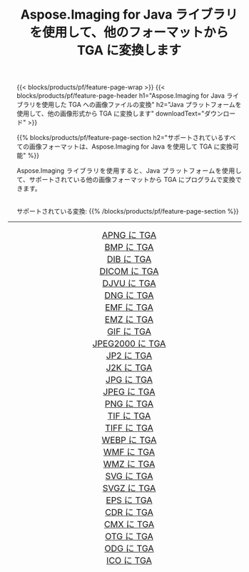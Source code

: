 ﻿---
title: Aspose.Imaging for Java ライブラリを使用して、他のフォーマットから TGA に変換します 
weight: 3920
url: /ja/java/conversion/to/tga 
lang: ja
langdirlevel: 2
locales: zh-hans,ja,it,ru,de,es,fr,nl,id,lt,pl,pt,vi,tr,ko,zh-hant,ar,hi,th,sv,cs,uk,he
description: Aspose.Imaging を使用すると、Java を使用して他のフォーマットから TGA に変換できます。
---

{{< blocks/products/pf/feature-page-wrap >}}
{{< blocks/products/pf/feature-page-header h1="Aspose.Imaging for Java ライブラリを使用した TGA への画像ファイルの変換" h2="Java プラットフォームを使用して、他の画像形式から TGA に変換します" downloadText="ダウンロード" >}}


{{% blocks/products/pf/feature-page-section  h2="サポートされているすべての画像フォーマットは、Aspose.Imaging for Java を使用して TGA に変換可能" %}}
<p align=justify>Aspose.Imaging ライブラリを使用すると、Java プラットフォームを使用して、サポートされている他の画像フォーマットから TGA にプログラムで変換できます。</p>
<br/>
サポートされている変換:
{{% /blocks/products/pf/feature-page-section %}}
<div class="container-fluid productfamilypage bg-gray">
    <div class="convertypes bg-gray agp-content section">
        <div class="container">
		<hr style="margin-left:-20px;"/>
		<div class="row other-converters" style="gap: 10px;font-size: 19px;text-align:center;">
		    <div class='col-md-2 other-converter remove-lp remove-rp'><a href="/imaging/ja/java/conversion/apng-to-tga" style="padding:15px;">APNG に TGA</a></div>
<div class='col-md-2 other-converter remove-lp remove-rp'><a href="/imaging/ja/java/conversion/bmp-to-tga" style="padding:15px;">BMP に TGA</a></div>
<div class='col-md-2 other-converter remove-lp remove-rp'><a href="/imaging/ja/java/conversion/dib-to-tga" style="padding:15px;">DIB に TGA</a></div>
<div class='col-md-2 other-converter remove-lp remove-rp'><a href="/imaging/ja/java/conversion/dicom-to-tga" style="padding:15px;">DICOM に TGA</a></div>
<div class='col-md-2 other-converter remove-lp remove-rp'><a href="/imaging/ja/java/conversion/djvu-to-tga" style="padding:15px;">DJVU に TGA</a></div>
<div class='col-md-2 other-converter remove-lp remove-rp'><a href="/imaging/ja/java/conversion/dng-to-tga" style="padding:15px;">DNG に TGA</a></div>
<div class='col-md-2 other-converter remove-lp remove-rp'><a href="/imaging/ja/java/conversion/emf-to-tga" style="padding:15px;">EMF に TGA</a></div>
<div class='col-md-2 other-converter remove-lp remove-rp'><a href="/imaging/ja/java/conversion/emz-to-tga" style="padding:15px;">EMZ に TGA</a></div>
<div class='col-md-2 other-converter remove-lp remove-rp'><a href="/imaging/ja/java/conversion/gif-to-tga" style="padding:15px;">GIF に TGA</a></div>
<div class='col-md-2 other-converter remove-lp remove-rp'><a href="/imaging/ja/java/conversion/jpeg2000-to-tga" style="padding:15px;">JPEG2000 に TGA</a></div>
<div class='col-md-2 other-converter remove-lp remove-rp'><a href="/imaging/ja/java/conversion/jp2-to-tga" style="padding:15px;">JP2 に TGA</a></div>
<div class='col-md-2 other-converter remove-lp remove-rp'><a href="/imaging/ja/java/conversion/j2k-to-tga" style="padding:15px;">J2K に TGA</a></div>
<div class='col-md-2 other-converter remove-lp remove-rp'><a href="/imaging/ja/java/conversion/jpg-to-tga" style="padding:15px;">JPG に TGA</a></div>
<div class='col-md-2 other-converter remove-lp remove-rp'><a href="/imaging/ja/java/conversion/jpeg-to-tga" style="padding:15px;">JPEG に TGA</a></div>
<div class='col-md-2 other-converter remove-lp remove-rp'><a href="/imaging/ja/java/conversion/png-to-tga" style="padding:15px;">PNG に TGA</a></div>
<div class='col-md-2 other-converter remove-lp remove-rp'><a href="/imaging/ja/java/conversion/tif-to-tga" style="padding:15px;">TIF に TGA</a></div>
<div class='col-md-2 other-converter remove-lp remove-rp'><a href="/imaging/ja/java/conversion/tiff-to-tga" style="padding:15px;">TIFF に TGA</a></div>
<div class='col-md-2 other-converter remove-lp remove-rp'><a href="/imaging/ja/java/conversion/webp-to-tga" style="padding:15px;">WEBP に TGA</a></div>
<div class='col-md-2 other-converter remove-lp remove-rp'><a href="/imaging/ja/java/conversion/wmf-to-tga" style="padding:15px;">WMF に TGA</a></div>
<div class='col-md-2 other-converter remove-lp remove-rp'><a href="/imaging/ja/java/conversion/wmz-to-tga" style="padding:15px;">WMZ に TGA</a></div>
<div class='col-md-2 other-converter remove-lp remove-rp'><a href="/imaging/ja/java/conversion/svg-to-tga" style="padding:15px;">SVG に TGA</a></div>
<div class='col-md-2 other-converter remove-lp remove-rp'><a href="/imaging/ja/java/conversion/svgz-to-tga" style="padding:15px;">SVGZ に TGA</a></div>
<div class='col-md-2 other-converter remove-lp remove-rp'><a href="/imaging/ja/java/conversion/eps-to-tga" style="padding:15px;">EPS に TGA</a></div>
<div class='col-md-2 other-converter remove-lp remove-rp'><a href="/imaging/ja/java/conversion/cdr-to-tga" style="padding:15px;">CDR に TGA</a></div>
<div class='col-md-2 other-converter remove-lp remove-rp'><a href="/imaging/ja/java/conversion/cmx-to-tga" style="padding:15px;">CMX に TGA</a></div>
<div class='col-md-2 other-converter remove-lp remove-rp'><a href="/imaging/ja/java/conversion/otg-to-tga" style="padding:15px;">OTG に TGA</a></div>
<div class='col-md-2 other-converter remove-lp remove-rp'><a href="/imaging/ja/java/conversion/odg-to-tga" style="padding:15px;">ODG に TGA</a></div>
<div class='col-md-2 other-converter remove-lp remove-rp'><a href="/imaging/ja/java/conversion/ico-to-tga" style="padding:15px;">ICO に TGA</a></div>
                </div>
        </div>
    </div>
</div>
<br/>

